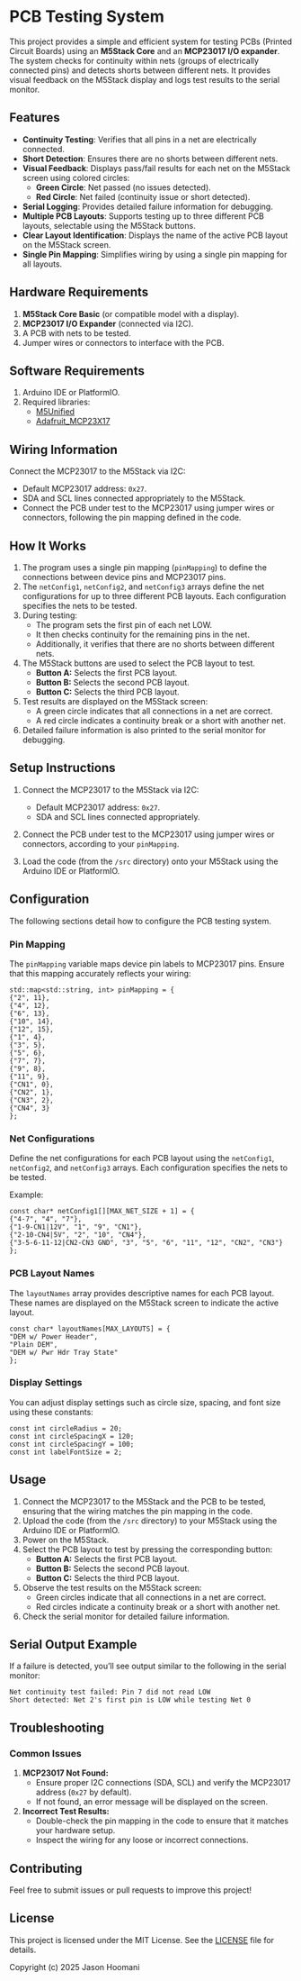 # PCB Testing System

This project provides a simple and efficient system for testing PCBs (Printed Circuit Boards) using an **M5Stack Core** and an **MCP23017 I/O expander**. The system checks for continuity within nets (groups of electrically connected pins) and detects shorts between different nets. It provides visual feedback on the M5Stack display and logs test results to the serial monitor.

## Features

-   **Continuity Testing**: Verifies that all pins in a net are electrically connected.
-   **Short Detection**: Ensures there are no shorts between different nets.
-   **Visual Feedback**: Displays pass/fail results for each net on the M5Stack screen using colored circles:
    -   **Green Circle**: Net passed (no issues detected).
    -   **Red Circle**: Net failed (continuity issue or short detected).
-   **Serial Logging**: Provides detailed failure information for debugging.
-   **Multiple PCB Layouts**: Supports testing up to three different PCB layouts, selectable using the M5Stack buttons.
-   **Clear Layout Identification**: Displays the name of the active PCB layout on the M5Stack screen.
-   **Single Pin Mapping**: Simplifies wiring by using a single pin mapping for all layouts.

## Hardware Requirements

1.  **M5Stack Core Basic** (or compatible model with a display).
2.  **MCP23017 I/O Expander** (connected via I2C).
3.  A PCB with nets to be tested.
4.  Jumper wires or connectors to interface with the PCB.

## Software Requirements

1.  Arduino IDE or PlatformIO.
2.  Required libraries:
    -   [M5Unified](https://github.com/m5stack/M5Unified)
    -   [Adafruit_MCP23X17](https://github.com/adafruit/Adafruit-MCP23017-Arduino-Library)

## Wiring Information

Connect the MCP23017 to the M5Stack via I2C:

-   Default MCP23017 address: `0x27`.
-   SDA and SCL lines connected appropriately to the M5Stack.
-   Connect the PCB under test to the MCP23017 using jumper wires or connectors, following the pin mapping defined in the code.

## How It Works

1.  The program uses a single pin mapping (`pinMapping`) to define the connections between device pins and MCP23017 pins.
2.  The `netConfig1`, `netConfig2`, and `netConfig3` arrays define the net configurations for up to three different PCB layouts. Each configuration specifies the nets to be tested.
3.  During testing:
    -   The program sets the first pin of each net LOW.
    -   It then checks continuity for the remaining pins in the net.
    -   Additionally, it verifies that there are no shorts between different nets.
4.  The M5Stack buttons are used to select the PCB layout to test.
    -   **Button A:** Selects the first PCB layout.
    -   **Button B:** Selects the second PCB layout.
    -   **Button C:** Selects the third PCB layout.
5.  Test results are displayed on the M5Stack screen:
    -   A green circle indicates that all connections in a net are correct.
    -   A red circle indicates a continuity break or a short with another net.
6.  Detailed failure information is also printed to the serial monitor for debugging.

## Setup Instructions

1.  Connect the MCP23017 to the M5Stack via I2C:

    -   Default MCP23017 address: `0x27`.
    -   SDA and SCL lines connected appropriately.
2.  Connect the PCB under test to the MCP23017 using jumper wires or connectors, according to your `pinMapping`.
3.  Load the code (from the `/src` directory) onto your M5Stack using the Arduino IDE or PlatformIO.

## Configuration

The following sections detail how to configure the PCB testing system.

### Pin Mapping

The `pinMapping` variable maps device pin labels to MCP23017 pins. Ensure that this mapping accurately reflects your wiring:

```
std::map<std::string, int> pinMapping = {
{"2", 11},
{"4", 12},
{"6", 13},
{"10", 14},
{"12", 15},
{"1", 4},
{"3", 5},
{"5", 6},
{"7", 7},
{"9", 8},
{"11", 9},
{"CN1", 0},
{"CN2", 1},
{"CN3", 2},
{"CN4", 3}
};
```


### Net Configurations

Define the net configurations for each PCB layout using the `netConfig1`, `netConfig2`, and `netConfig3` arrays. Each configuration specifies the nets to be tested.

Example:

```
const char* netConfig1[][MAX_NET_SIZE + 1] = {
{"4-7", "4", "7"},
{"1-9-CN1|12V", "1", "9", "CN1"},
{"2-10-CN4|5V", "2", "10", "CN4"},
{"3-5-6-11-12|CN2-CN3 GND", "3", "5", "6", "11", "12", "CN2", "CN3"}
};
```

### PCB Layout Names

The `layoutNames` array provides descriptive names for each PCB layout. These names are displayed on the M5Stack screen to indicate the active layout.

```
const char* layoutNames[MAX_LAYOUTS] = {
"DEM w/ Power Header",
"Plain DEM",
"DEM w/ Pwr Hdr Tray State"
};
```

### Display Settings

You can adjust display settings such as circle size, spacing, and font size using these constants:

```
const int circleRadius = 20;
const int circleSpacingX = 120;
const int circleSpacingY = 100;
const int labelFontSize = 2;
```


## Usage

1.  Connect the MCP23017 to the M5Stack and the PCB to be tested, ensuring that the wiring matches the pin mapping in the code.
2.  Upload the code (from the `/src` directory) to your M5Stack using the Arduino IDE or PlatformIO.
3.  Power on the M5Stack.
4.  Select the PCB layout to test by pressing the corresponding button:
    -   **Button A:** Selects the first PCB layout.
    -   **Button B:** Selects the second PCB layout.
    -   **Button C:** Selects the third PCB layout.
5.  Observe the test results on the M5Stack screen:
    -   Green circles indicate that all connections in a net are correct.
    -   Red circles indicate a continuity break or a short with another net.
6.  Check the serial monitor for detailed failure information.

## Serial Output Example

If a failure is detected, you’ll see output similar to the following in the serial monitor:

```
Net continuity test failed: Pin 7 did not read LOW
Short detected: Net 2's first pin is LOW while testing Net 0
```

## Troubleshooting

### Common Issues

1.  **MCP23017 Not Found:**
    -   Ensure proper I2C connections (SDA, SCL) and verify the MCP23017 address (`0x27` by default).
    -   If not found, an error message will be displayed on the screen.
2.  **Incorrect Test Results:**
    -   Double-check the pin mapping in the code to ensure that it matches your hardware setup.
    -   Inspect the wiring for any loose or incorrect connections.

## Contributing

Feel free to submit issues or pull requests to improve this project!

## License

This project is licensed under the MIT License. See the [LICENSE](LICENSE) file for details.

Copyright (c) 2025 Jason Hoomani



